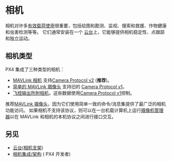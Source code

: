# 相机

相机对许多[有效载荷使用](../payloads/use_cases.md)很重要，包括绘图和勘测、监视、搜索和救援、作物健康和虫害检测等等。
它们通常安装在一个 [云台](../advanced/gimbal_control.md)上，它能够提供相机稳定性、点跟踪和独立运动。

## 相机类型

PX4 集成了三种类型的相机：

- [MAVLink 相机](../camera/mavlink_v2_camera.md) 支持[Camera Protocol v2](https://mavlink.io/en/services/camera.html) (**推荐**)。
- [简单的 MAVLink 摄像头](../camera/mavlink_v1_camera.md) 支持旧的 [Camera Protocol v1](https://mavlink.io/en/services/camera.html)。
- [飞控输出所附相机](../camera/fc_connected_camera.md)，这些数据使用[Camera Protocol v1](https://mavlink.io/en/services/camera.html)控制。

推荐[MAVLink 摄像头](../camera/mavlink_v2_camera.md)，因为它们使用简单一致的命令/消息集提供了最广泛的相机功能访问。
如果相机不支持该协议，则可以在一台机载计算机上运行[摄像机管理器](../camera/mavlink_v2_camera.md#camera-managers)以在 MAVLink 和相机的本机协议之间进行接口交互。

## 另见

- [云台(相机支架)](../advanced/gimbal_control.md)
- [相机集成/架构](../camera/camera_architecture.md) ( PX4 开发者)
